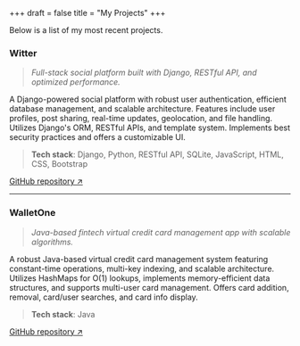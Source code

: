 +++
draft = false
title = "My Projects"
+++

Below is a list of my most recent projects.

### Witter

> _Full-stack social platform built with Django, RESTful API, and optimized performance._

A Django-powered social platform with robust user authentication, efficient database management, and scalable architecture. Features include user profiles, post sharing, real-time updates, geolocation, and file handling. Utilizes Django's ORM, RESTful APIs, and template system. Implements best security practices and offers a customizable UI.

> **Tech stack**: Django, Python, RESTful API, SQLite, JavaScript, HTML, CSS, Bootstrap

[GitHub repository ↗](https://github.com/chriseborowski/witter)

---

### WalletOne

> _Java-based fintech virtual credit card management app with scalable algorithms._

A robust Java-based virtual credit card management system featuring constant-time operations, multi-key indexing, and scalable architecture. Utilizes HashMaps for O(1) lookups, implements memory-efficient data structures, and supports multi-user card management. Offers card addition, removal, card/user searches, and card info display.

> **Tech stack**: Java

[GitHub repository ↗](https://github.com/chriseborowski/walletone)
